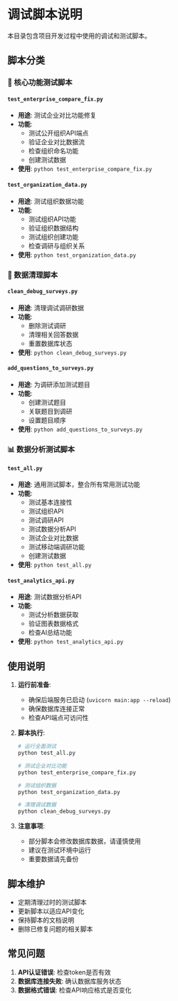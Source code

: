 
# 调试脚本说明

本目录包含项目开发过程中使用的调试和测试脚本。

## 脚本分类

### 🔧 核心功能测试脚本

#### `test_enterprise_compare_fix.py`
- **用途**: 测试企业对比功能修复
- **功能**: 
  - 测试公开组织API端点
  - 验证企业对比数据流
  - 检查组织命名功能
  - 创建测试数据
- **使用**: `python test_enterprise_compare_fix.py`

#### `test_organization_data.py`
- **用途**: 测试组织数据功能
- **功能**:
  - 测试组织API功能
  - 验证组织数据结构
  - 测试组织创建功能
  - 检查调研与组织关系
- **使用**: `python test_organization_data.py`

### 🧹 数据清理脚本

#### `clean_debug_surveys.py`
- **用途**: 清理调试调研数据
- **功能**:
  - 删除测试调研
  - 清理相关回答数据
  - 重置数据库状态
- **使用**: `python clean_debug_surveys.py`

#### `add_questions_to_surveys.py`
- **用途**: 为调研添加测试题目
- **功能**:
  - 创建测试题目
  - 关联题目到调研
  - 设置题目顺序
- **使用**: `python add_questions_to_surveys.py`

### 📊 数据分析测试脚本

#### `test_all.py`
- **用途**: 通用测试脚本，整合所有常用测试功能
- **功能**:
  - 测试基本连接性
  - 测试组织API
  - 测试调研API
  - 测试数据分析API
  - 测试企业对比数据
  - 测试移动端调研功能
  - 创建测试数据
- **使用**: `python test_all.py`

#### `test_analytics_api.py`
- **用途**: 测试数据分析API
- **功能**:
  - 测试分析数据获取
  - 验证图表数据格式
  - 检查AI总结功能
- **使用**: `python test_analytics_api.py`

## 使用说明

1. **运行前准备**:
   - 确保后端服务已启动 (`uvicorn main:app --reload`)
   - 确保数据库连接正常
   - 检查API端点可访问性

2. **脚本执行**:
   ```bash
   # 运行全面测试
   python test_all.py
   
   # 测试企业对比功能
   python test_enterprise_compare_fix.py
   
   # 测试组织数据
   python test_organization_data.py
   
   # 清理调试数据
   python clean_debug_surveys.py
   ```

3. **注意事项**:
   - 部分脚本会修改数据库数据，请谨慎使用
   - 建议在测试环境中运行
   - 重要数据请先备份

## 脚本维护

- 定期清理过时的测试脚本
- 更新脚本以适应API变化
- 保持脚本的文档说明
- 删除已修复问题的相关脚本

## 常见问题

1. **API认证错误**: 检查token是否有效
2. **数据库连接失败**: 确认数据库服务状态
3. **数据格式错误**: 检查API响应格式是否变化
